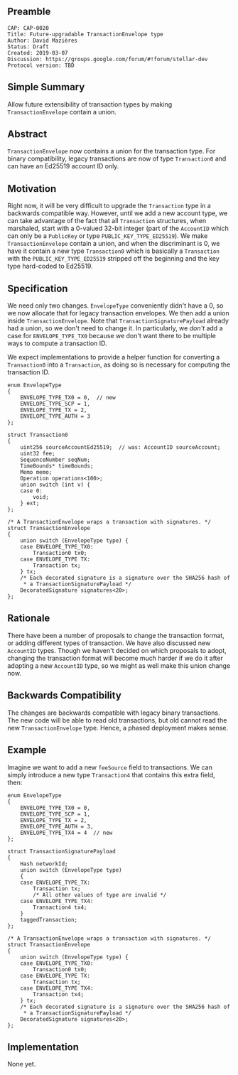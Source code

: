 
## Preamble

```
CAP: CAP-0020
Title: Future-upgradable TransactionEnvelope type
Author: David Mazières
Status: Draft
Created: 2019-03-07
Discussion: https://groups.google.com/forum/#!forum/stellar-dev
Protocol version: TBD
```

## Simple Summary

Allow future extensibility of transaction types by making
`TransactionEnvelope` contain a union.

## Abstract

`TransactionEnvelope` now contains a union for the transaction type.
For binary compatibility, legacy transactions are now of type
`Transaction0` and can have an Ed25519 account ID only.

## Motivation

Right now, it will be very difficult to upgrade the `Transaction` type
in a backwards compatible way.  However, until we add a new account
type, we can take advantage of the fact that all `Transaction`
structures, when marshaled, start with a 0-valued 32-bit integer (part
of the `AccountID` which can only be a `PublicKey` or type
`PUBLIC_KEY_TYPE_ED25519`).  We make `TransactionEnvelope` contain a
union, and when the discriminant is 0, we have it contain a new type
`Transaction0` which is basically a `Transaction` with the
`PUBLIC_KEY_TYPE_ED25519` stripped off the beginning and the key type
hard-coded to Ed25519.

## Specification

We need only two changes.  `EnvelopeType` conveniently didn't have a
0, so we now allocate that for legacy transaction envelopes.  We then
add a union inside `TransactionEnvelope`.  Note that
`TransactionSignaturePayload` already had a union, so we don't need to
change it.  In particularly, we *don't* add a case for
`ENVELOPE_TYPE_TX0` because we don't want there to be multiple ways to
compute a transaction ID.

We expect implementations to provide a helper function for converting
a `Transaction0` into a `Transaction`, as doing so is necessary for
computing the transaction ID.

~~~~ {.c}
enum EnvelopeType
{
    ENVELOPE_TYPE_TX0 = 0,  // new
    ENVELOPE_TYPE_SCP = 1,
    ENVELOPE_TYPE_TX = 2,
    ENVELOPE_TYPE_AUTH = 3
};

struct Transaction0
{
    uint256 sourceAccountEd25519;  // was: AccountID sourceAccount;
    uint32 fee;
    SequenceNumber seqNum;
    TimeBounds* timeBounds;
    Memo memo;
    Operation operations<100>;
    union switch (int v) {
    case 0:
        void;
    } ext;
};

/* A TransactionEnvelope wraps a transaction with signatures. */
struct TransactionEnvelope
{
    union switch (EnvelopeType type) {
    case ENVELOPE_TYPE_TX0:
        Transaction0 tx0;
    case ENVELOPE_TYPE TX:
        Transaction tx;
    } tx;
    /* Each decorated signature is a signature over the SHA256 hash of
     * a TransactionSignaturePayload */
    DecoratedSignature signatures<20>;
};
~~~~

## Rationale

There have been a number of proposals to change the transaction
format, or adding different types of transaction.  We have also
discussed new `AccountID` types.  Though we haven't decided on which
proposals to adopt, changing the transaction format will become much
harder if we do it after adopting a new `AccountID` type, so we might
as well make this union change now.

## Backwards Compatibility

The changes are backwards compatible with legacy binary transactions.
The new code will be able to read old transactions, but old cannot
read the new `TransactionEnvelope` type.  Hence, a phased deployment
makes sense.

## Example

Imagine we want to add a new `feeSource` field to transactions.  We
can simply introduce a new type `Transaction4` that contains this
extra field, then:

~~~~ {.c}
enum EnvelopeType
{
    ENVELOPE_TYPE_TX0 = 0,
    ENVELOPE_TYPE_SCP = 1,
    ENVELOPE_TYPE_TX = 2,
    ENVELOPE_TYPE_AUTH = 3,
    ENVELOPE_TYPE_TX4 = 4  // new
};

struct TransactionSignaturePayload
{
    Hash networkId;
    union switch (EnvelopeType type)
    {
    case ENVELOPE_TYPE_TX:
        Transaction tx;
        /* All other values of type are invalid */
    case ENVELOPE_TYPE_TX4:
        Transaction4 tx4;
    }
    taggedTransaction;
};

/* A TransactionEnvelope wraps a transaction with signatures. */
struct TransactionEnvelope
{
    union switch (EnvelopeType type) {
    case ENVELOPE_TYPE_TX0:
        Transaction0 tx0;
    case ENVELOPE_TYPE TX:
        Transaction tx;
    case ENVELOPE_TYPE TX4:
        Transaction tx4;
    } tx;
    /* Each decorated signature is a signature over the SHA256 hash of
     * a TransactionSignaturePayload */
    DecoratedSignature signatures<20>;
};
~~~~

## Implementation

None yet.
